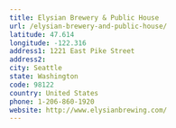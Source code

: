 ```yaml
---
title: Elysian Brewery & Public House
url: /elysian-brewery-and-public-house/
latitude: 47.614
longitude: -122.316
address1: 1221 East Pike Street
address2: 
city: Seattle
state: Washington
code: 98122
country: United States
phone: 1-206-860-1920
website: http://www.elysianbrewing.com/
---
```


